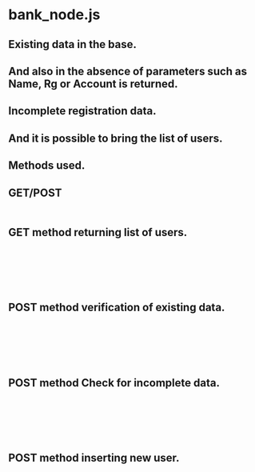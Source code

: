# bank_node.js

<h2> Existing data in the base.
<h2> And also in the absence of parameters such as Name, Rg or Account is returned.
<h2> Incomplete registration data.
<h2> And it is possible to bring the list of users.
<h2> Methods used.
<h2> GET/POST
<br></br>

<h2> GET method returning list of users.
<br><br>


<br><br>

<h2> POST method verification of existing data.
<br><br>


<br><br>

<h2> POST method Check for incomplete data.
<br><br>


<br><br>

<h2> POST method inserting new user.
<br><br>

